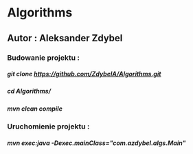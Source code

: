 # Algorithms

## Autor : Aleksander Zdybel


### Budowanie projektu : 
##### git clone https://github.com/ZdybelA/Algorithms.git
##### cd Algorithms/
##### mvn clean compile
### Uruchomienie projektu :
##### mvn exec:java -Dexec.mainClass="com.azdybel.algs.Main"  
